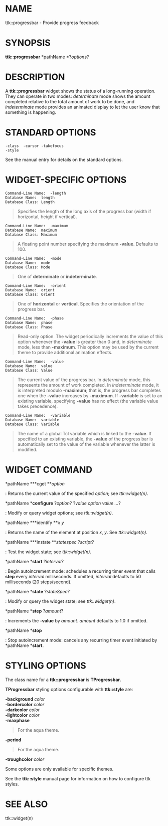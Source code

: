 # NAME

ttk::progressbar - Provide progress feedback

# SYNOPSIS

**ttk::progressbar** *pathName *?*options*?

# DESCRIPTION

A **ttk::progressbar** widget shows the status of a long-running
operation. They can operate in two modes: *determinate* mode shows the
amount completed relative to the total amount of work to be done, and
*indeterminate* mode provides an animated display to let the user know
that something is happening.

# STANDARD OPTIONS

    -class	-cursor	-takefocus
    -style

See the manual entry for details on the standard options.

# WIDGET-SPECIFIC OPTIONS

    Command-Line Name:	-length
    Database Name:	length
    Database Class:	Length

> Specifies the length of the long axis of the progress bar (width if
> horizontal, height if vertical).

    Command-Line Name:	-maximum
    Database Name:	maximum
    Database Class:	Maximum

> A floating point number specifying the maximum **-value**. Defaults to
> 100.

    Command-Line Name:	-mode
    Database Name:	mode
    Database Class:	Mode

> One of **determinate** or **indeterminate**.

    Command-Line Name:	-orient
    Database Name:	orient
    Database Class:	Orient

> One of **horizontal** or **vertical**. Specifies the orientation of
> the progress bar.

    Command-Line Name:	-phase
    Database Name:	phase
    Database Class:	Phase

> Read-only option. The widget periodically increments the value of this
> option whenever the **-value** is greater than 0 and, in *determinate*
> mode, less than **-maximum**. This option may be used by the current
> theme to provide additional animation effects.

    Command-Line Name:	-value
    Database Name:	value
    Database Class:	Value

> The current value of the progress bar. In *determinate* mode, this
> represents the amount of work completed. In *indeterminate* mode, it
> is interpreted modulo **-maximum**; that is, the progress bar
> completes one when the **-value** increases by **-maximum**. If
> **-variable** is set to an existing variable, specifying **-value**
> has no effect (the variable value takes precedence).

    Command-Line Name:	-variable
    Database Name:	variable
    Database Class:	Variable

> The name of a global Tcl variable which is linked to the **-value**.
> If specified to an existing variable, the **-value** of the progress
> bar is automatically set to the value of the variable whenever the
> latter is modified.

# WIDGET COMMAND

*pathName ***cget ***option*

:   Returns the current value of the specified *option*; see
    *ttk::widget(n)*.

*pathName ***configure** ?*option*? ?*value option value \...*?

:   Modify or query widget options; see *ttk::widget(n)*.

*pathName ***identify ***x y*

:   Returns the name of the element at position *x*, *y*. See
    *ttk::widget(n)*.

*pathName ***instate ***statespec* ?*script*?

:   Test the widget state; see *ttk::widget(n)*.

*pathName ***start** ?*interval*?

:   Begin autoincrement mode: schedules a recurring timer event that
    calls **step** every *interval* milliseconds. If omitted, *interval*
    defaults to 50 milliseconds (20 steps/second).

*pathName ***state** ?*stateSpec*?

:   Modify or query the widget state; see *ttk::widget(n)*.

*pathName ***step** ?*amount*?

:   Increments the **-value** by *amount*. *amount* defaults to 1.0 if
    omitted.

*pathName ***stop**

:   Stop autoincrement mode: cancels any recurring timer event initiated
    by *pathName ***start**.

# STYLING OPTIONS

The class name for a **ttk::progressbar** is **TProgressbar**.

**TProgressbar** styling options configurable with **ttk::style** are:

**-background** *color*\
**-bordercolor** *color*\
**-darkcolor** *color*\
**-lightcolor** *color*\
**-maxphase**

> For the aqua theme.

**-period**

> For the aqua theme.

**-troughcolor** *color*

Some options are only available for specific themes.

See the **ttk::style** manual page for information on how to configure
ttk styles.

# SEE ALSO

ttk::widget(n)

<!---
Copyright (c) 2005 Joe Englis
-->

